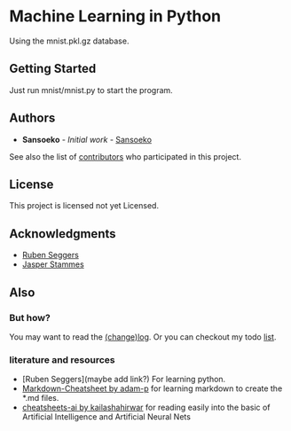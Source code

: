 # Machine Learning in Python 

Using the mnist.pkl.gz database.

## Getting Started

Just run mnist/mnist.py to start the program.

## Authors

* **Sansoeko** - *Initial work* - [Sansoeko](https://github.com/sansoeko)

See also the list of [contributors](https://github.com/sansoeko/NeuralNetwork/contributors) who participated in this project.

## License

This project is licensed not yet Licensed.

## Acknowledgments

* [Ruben Seggers](https://github.com/rubenseggers)
* [Jasper Stammes](www.trumpbangsthings.com)

## Also
### But how?
You may want to read the [(change)log](log.md).<enter>
Or you can checkout my todo [list](todo.md).

### literature and resources
- [Ruben Seggers](maybe add link?) For learning python. 
- [Markdown-Cheatsheet by adam-p](https://github.com/adam-p/markdown-here/wiki/Markdown-Cheatsheet#lists) for learning 
markdown to create the *.md files.
- [cheatsheets-ai by kailashahirwar](https://github.com/kailashahirwar/cheatsheets-ai) for reading easily into the basic
of Artificial Intelligence and Artificial Neural Nets 